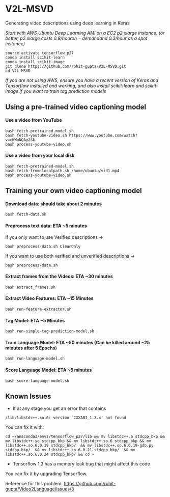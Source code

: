 # V2L-MSVD
Generating video descriptions using deep learning in Keras

*Start with AWS Ubuntu Deep Learning AMI on a EC2 p2.xlarge instance. (or better, p2.xlarge costs $0.9/hour on-demand and ~$0.3/hour as a spot instance)*

```shell
source activate tensorflow_p27
conda install scikit-learn
conda install scikit-image
git clone https://github.com/rohit-gupta/V2L-MSVD.git
cd V2L-MSVD
```

*If you are not using AWS, ensure you have a recent version of Keras and Tensorflow installed and working, and also install scikit-learn and scikit-image if you want to train tag prediction models*

## Using a pre-trained video captioning model

#### Use a video from YouTube

```shell
bash fetch-pretrained-model.sh
bash fetch-youtube-video.sh https://www.youtube.com/watch?v=cKWuNQAy2Sk
bash process-youtube-video.sh 
```

#### Use a video from your local disk

```shell
bash fetch-pretrained-model.sh
bash fetch-from-localpath.sh /home/ubuntu/vid1.mp4
bash process-youtube-video.sh 
```

## Training your own video captioning model

#### Download data: should take about 2 minutes
```shell
bash fetch-data.sh
```

#### Preprocess text data: ETA ~5 minutes

If you only want to use Verified descriptions -> 

```shell
bash preprocess-data.sh CleanOnly 
```

If you want to use both verified and unverified descriptions -> 

```shell
bash preprocess-data.sh
```


#### Extract frames from the Videos: ETA ~30 minutes
```shell
bash extract_frames.sh
```

#### Extract Video Features: ETA ~15 Minutes 
```shell
bash run-feature-extractor.sh
```

#### Tag Model: ETA ~5 Minutes
```shell
bash run-simple-tag-prediction-model.sh
```
#### Train Language Model: ETA ~50 minutes (Can be killed around ~25 minutes after 5 Epochs)
```shell
bash run-language-model.sh
```

#### Score Language Model: ETA ~5 minutes
```shell
bash score-language-model.sh
```

## Known Issues

- If at any stage you get an error that contains 

```shell
/lib/libstdc++.so.6: version `CXXABI_1.3.x' not found
```

You can fix it with:

```shell
cd ~/anaconda3/envs/tensorflow_p27/lib && mv libstdc++.a stdcpp_bkp && mv libstdc++.so stdcpp_bkp && mv libstdc++.so.6 stdcpp_bkp && mv libstdc++.so.6.0.19 stdcpp_bkp/  && mv libstdc++.so.6.0.19-gdb.py stdcpp_bkp/  && mv libstdc++.so.6.0.21 stdcpp_bkp/  && mv libstdc++.so.6.0.24 stdcpp_bkp/ && cd -
```

- Tensorflow 1.3 has a memory leak bug that might affect this code

You can fix it by upgrading Tensorflow. 

Reference for this problem: https://github.com/rohit-gupta/Video2Language/issues/3
